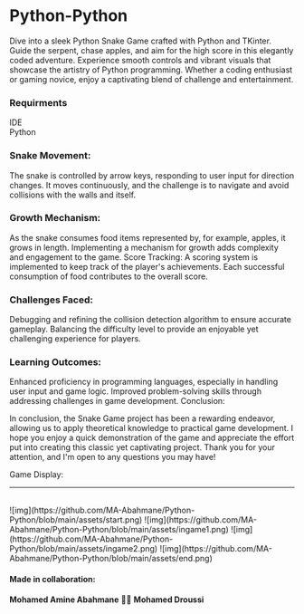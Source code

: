 # Python-Python

Dive into a sleek Python Snake Game crafted with Python and TKinter. Guide the serpent, chase apples, and aim for the high score in this elegantly coded adventure. Experience smooth controls and vibrant visuals that showcase the artistry of Python programming. Whether a coding enthusiast or gaming novice, enjoy a captivating blend of challenge and entertainment.

### Requirments
IDE
<br>
Python

### Snake Movement:

The snake is controlled by arrow keys, responding to user input for direction changes.
It moves continuously, and the challenge is to navigate and avoid collisions with the walls and itself.

### Growth Mechanism:

As the snake consumes food items represented by, for example, apples, it grows in length.
Implementing a mechanism for growth adds complexity and engagement to the game.
Score Tracking:
A scoring system is implemented to keep track of the player's achievements.
Each successful consumption of food contributes to the overall score.

### Challenges Faced:

Debugging and refining the collision detection algorithm to ensure accurate gameplay.
Balancing the difficulty level to provide an enjoyable yet challenging experience for players.

### Learning Outcomes:

Enhanced proficiency in programming languages, especially in handling user input and game logic.
Improved problem-solving skills through addressing challenges in game development.
Conclusion:

In conclusion, the Snake Game project has been a rewarding endeavor, allowing us to apply theoretical knowledge to practical game development.
I hope you enjoy a quick demonstration of the game and appreciate the effort put into creating this classic yet captivating project.
Thank you for your attention, and I'm open to any questions you may have!

Game Display:
<hr>
<br>
![img](https://github.com/MA-Abahmane/Python-Python/blob/main/assets/start.png)
![img](https://github.com/MA-Abahmane/Python-Python/blob/main/assets/ingame1.png)
![img](https://github.com/MA-Abahmane/Python-Python/blob/main/assets/ingame2.png)
![img](https://github.com/MA-Abahmane/Python-Python/blob/main/assets/end.png)

<br>

#### Made in collaboration:
**Mohamed Amine Abahmane** 🤝🏼 **Mohamed Droussi**
